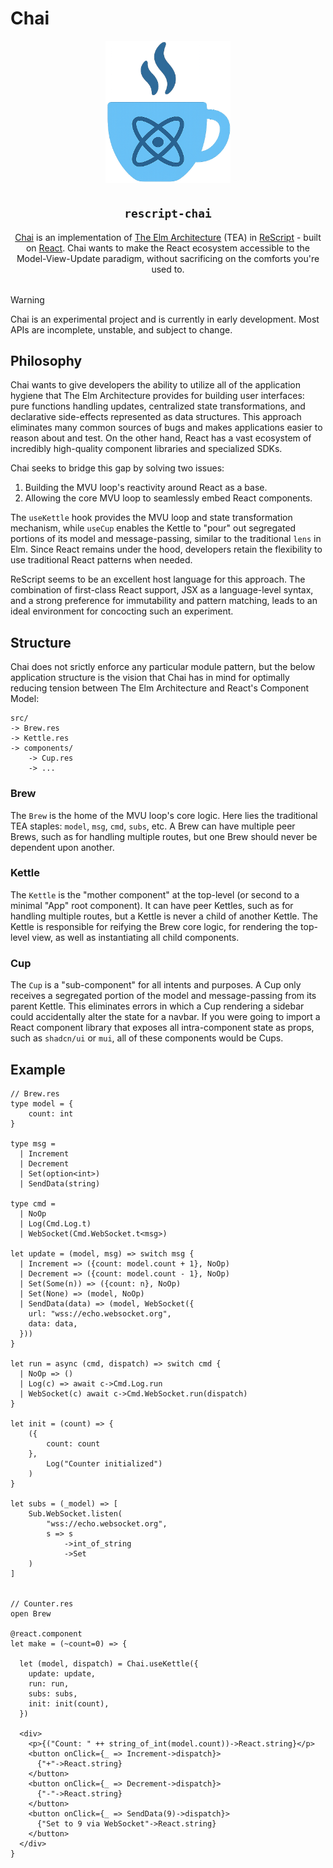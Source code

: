 # Chai

<div style="text-align: center; margin-bottom: 2rem;" align="center">
  <img src="./logo.png" alt="logo" style="width: 200px; height: auto;" />
</div>

<h2 style="text-align: center;"><code>rescript-chai</code></h2>

<p style="text-align: center; max-width: 600px; margin: 0 auto 2rem auto;">
<a href="https://github.com/elias-michaias/rescript-chai">Chai</a> is an implementation of <a href="https://guide.elm-lang.org/architecture/">The Elm Architecture</a> (TEA) in <a href="https://rescript-lang.org/">ReScript</a> - built on <a href="https://react.dev/">React</a>. Chai wants to make the React ecosystem accessible to the Model-View-Update paradigm, without sacrificing on the comforts you're used to.
</p>

>[!WARNING]
>Chai is an experimental project and is currently in early development. Most APIs are incomplete, unstable, and subject to change.

## Philosophy

Chai wants to give developers the ability to utilize all of the application hygiene that The Elm Architecture provides for building user interfaces: pure functions handling updates, centralized state transformations, and declarative side-effects represented as data structures. This approach eliminates many common sources of bugs and makes applications easier to reason about and test. On the other hand, React has a vast ecosystem of incredibly high-quality component libraries and specialized SDKs.

Chai seeks to bridge this gap by solving two issues:
1. Building the MVU loop's reactivity around React as a base.
2. Allowing the core MVU loop to seamlessly embed React components. 

The `useKettle` hook provides the MVU loop and state transformation mechanism, while `useCup` enables the Kettle to "pour" out segregated portions of its model and message-passing, similar to the traditional `lens` in Elm. Since React remains under the hood, developers retain the flexibility to use traditional React patterns when needed.

ReScript seems to be an excellent host language for this approach. The combination of first-class React support, JSX as a language-level syntax, and a strong preference for immutability and pattern matching, leads to an ideal environment for concocting such an experiment. 

## Structure

Chai does not srictly enforce any particular module pattern, but the below application structure is the vision that Chai has in mind for optimally reducing tension between The Elm Architecture and React's Component Model:

```
src/
-> Brew.res
-> Kettle.res
-> components/
    -> Cup.res 
    -> ...
```

### Brew
The `Brew` is the home of the MVU loop's core logic. Here lies the traditional TEA staples:
`model`, `msg`, `cmd`, `subs`, etc. A Brew can have multiple peer Brews, such as for handling multiple routes, but one Brew should never be dependent upon another.

### Kettle
The `Kettle` is the "mother component" at the top-level (or second to a minimal "App" root component). It can have peer Kettles, such as for handling multiple routes, but a Kettle is never a child of another Kettle. The Kettle is responsible for reifying the Brew core logic, for rendering the top-level view, as well as instantiating all child components. 

### Cup
The `Cup` is a "sub-component" for all intents and purposes. A Cup only receives a segregated portion of the model and message-passing from its parent Kettle. This eliminates errors in which a Cup rendering a sidebar could accidentally alter the state for a navbar. If you were going to import a React component library that exposes all intra-component state as props, such as `shadcn/ui` or `mui`, all of these components would be Cups.

## Example

```rescript
// Brew.res
type model = {
    count: int
}

type msg = 
  | Increment 
  | Decrement
  | Set(option<int>)
  | SendData(string)

type cmd = 
  | NoOp 
  | Log(Cmd.Log.t) 
  | WebSocket(Cmd.WebSocket.t<msg>)

let update = (model, msg) => switch msg {
  | Increment => ({count: model.count + 1}, NoOp)
  | Decrement => ({count: model.count - 1}, NoOp)
  | Set(Some(n)) => ({count: n}, NoOp)
  | Set(None) => (model, NoOp)
  | SendData(data) => (model, WebSocket({
    url: "wss://echo.websocket.org",
    data: data,
  }))
}

let run = async (cmd, dispatch) => switch cmd {
  | NoOp => ()
  | Log(c) => await c->Cmd.Log.run
  | WebSocket(c) await c->Cmd.WebSocket.run(dispatch)
}

let init = (count) => {
    ({
        count: count
    }, 
        Log("Counter initialized")
    )
}

let subs = (_model) => [
    Sub.WebSocket.listen(
        "wss://echo.websocket.org", 
        s => s
            ->int_of_string
            ->Set
    )
]


// Counter.res
open Brew

@react.component
let make = (~count=0) => {

  let (model, dispatch) = Chai.useKettle({
    update: update,
    run: run,
    subs: subs,
    init: init(count),
  })

  <div>
    <p>{("Count: " ++ string_of_int(model.count))->React.string}</p>
    <button onClick={_ => Increment->dispatch}>
      {"+"->React.string}
    </button>
    <button onClick={_ => Decrement->dispatch}>
      {"-"->React.string}
    </button>
    <button onClick={_ => SendData(9)->dispatch}>
      {"Set to 9 via WebSocket"->React.string}
    </button>
  </div>
}
```
